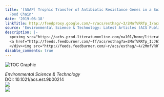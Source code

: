 ```yaml
---
title: '[ASAP] Trophic Transfer of Antibiotic Resistance Genes in a Soil Detritus
  Food Chain'
date: '2019-06-18'
linkTitle: http://feedproxy.google.com/~r/acs/esthag/~3/2MnfVRRTp_I/acs.est.9b00214
source: 'Environmental Science & Technology: Latest Articles (ACS Publications)'
description: |-
  <p><img src="https://achs-prod.literatumonline.com/na101/home/literatum/publisher/achs/journals/content/esthag/0/esthag.ahead-of-print/acs.est.9b00214/20190618/images/medium/es-2019-00214d_0007.gif" alt="TOC Graphic"/></p><div><cite>Environmental Science & Technology</cite></div><div>DOI: 10.1021/acs.est.9b00214</div><div class="feedflare">
  <a href="http://feeds.feedburner.com/~ff/acs/esthag?a=2MnfVRRTp_I:J67IKlFcIXQ:yIl2AUoC8zA"><img src="http://feeds.feedburner.com/~ff/acs/esthag?d=yIl2AUoC8zA" border="0"></img></a>
  </div><img src="http://feeds.feedburner.com/~r/acs/esthag/~4/2MnfVRRTp_I" ...
disable_comments: true
---
```

<p><img src="https://achs-prod.literatumonline.com/na101/home/literatum/publisher/achs/journals/content/esthag/0/esthag.ahead-of-print/acs.est.9b00214/20190618/images/medium/es-2019-00214d_0007.gif" alt="TOC Graphic"/></p><div><cite>Environmental Science & Technology</cite></div><div>DOI: 10.1021/acs.est.9b00214</div><div class="feedflare">
<a href="http://feeds.feedburner.com/~ff/acs/esthag?a=2MnfVRRTp_I:J67IKlFcIXQ:yIl2AUoC8zA"><img src="http://feeds.feedburner.com/~ff/acs/esthag?d=yIl2AUoC8zA" border="0"></img></a>
</div><img src="http://feeds.feedburner.com/~r/acs/esthag/~4/2MnfVRRTp_I" ...